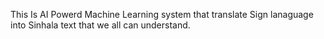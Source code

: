 This Is AI Powerd Machine Learning system that translate Sign lanaguage into Sinhala text that we all can understand. 
